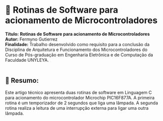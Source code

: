 # :notebook_with_decorative_cover:  Rotinas de Software para acionamento de Microcontroladores 

**Título:** **Rotinas de Software para acionamento de Microcontroladores**   
**Autor:** Fermyno Gutierrez  
**Finalidade:** Trabalho desenvolvido como requisito para a conclusão da Disciplina de Arquitetura e Funcionamento dos Microcontroladores do Curso de Pós-graduação em Engenharia Eletrônica e de Computação da Faculdade UNYLEYA.  
<br />

## :page_facing_up: Resumo:

Este artigo técnico apresenta duas rotinas de software em Linguagem C para acionamento do microcontrolador Microchip PIC16F877A. A primeira rotina é um temporizador de 2 segundos que liga uma lâmpada. A segunda rotina realiza a leitura de uma interrupção externa para ligar uma outra lâmpada.  
<br />

